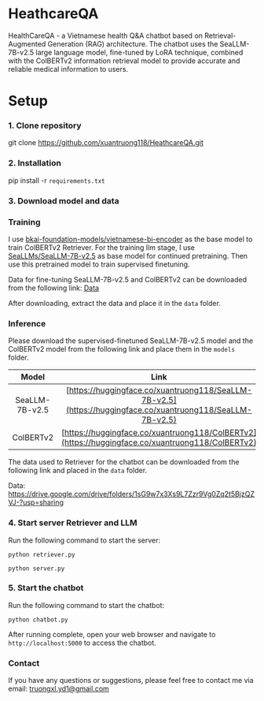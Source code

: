 # HeathcareQA

HealthCareQA - a Vietnamese health Q&A chatbot based on Retrieval-Augmented Generation (RAG) architecture. The chatbot uses the SeaLLM-7B-v2.5 large language model, fine-tuned by LoRA technique, combined with the ColBERTv2 information retrieval model to provide accurate and reliable medical information to users.



# Setup

### 1. Clone repository

git clone https://github.com/xuantruong118/HeathcareQA.git

### 2. Installation

pip install -r `requirements.txt`

### 3. Download model and data
### Training
I use [bkai-foundation-models/vietnamese-bi-encoder](https://huggingface.co/bkai-foundation-models/vietnamese-bi-encoder) as the base model to train ColBERTv2 Retriever.
For the training llm stage, I use [SeaLLMs/SeaLLM-7B-v2.5](https://huggingface.co/SeaLLMs/SeaLLM-7B-v2.5) as base model for continued pretraining. Then use this pretrained model to train supervised finetuning.

Data for fine-tuning SeaLLM-7B-v2.5 and ColBERTv2 can be downloaded from the following link:
[Data](https://drive.google.com/drive/folders/1T5w7L0o5uRJYK8LzH2J5Vz1T9TJ-5j9W?usp=sharing)

After downloading, extract the data and place it in the `data` folder.

### Inference
Please download the supervised-finetuned SeaLLM-7B-v2.5 model and the ColBERTv2 model from the following link and place them in the `models` folder.

| Model | Link |
|:---:|:---:|
| SeaLLM-7B-v2.5 | [https://huggingface.co/xuantruong118/SeaLLM-7B-v2.5](https://huggingface.co/xuantruong118/SeaLLM-7B-v2.5) |
| ColBERTv2 | [https://huggingface.co/xuantruong118/ColBERTv2](https://huggingface.co/xuantruong118/ColBERTv2) |



The data used to Retriever for the chatbot can be downloaded from the following link and placed in the `data` folder.

Data: https://drive.google.com/drive/folders/1sG9w7x3Xs9L7Zzr9Vg0Zq2t5BjzQZVJ-?usp=sharing

### 4. Start server Retriever and LLM
Run the following command to start the server:

```
python retriever.py
```
```
python server.py
```

### 5. Start the chatbot

Run the following command to start the chatbot:

```
python chatbot.py
```
After running complete, open your web browser and navigate to `http://localhost:5000` to access the chatbot.


### Contact

If you have any questions or suggestions, please feel free to contact me via email: truongxl.yd1@gmail.com



